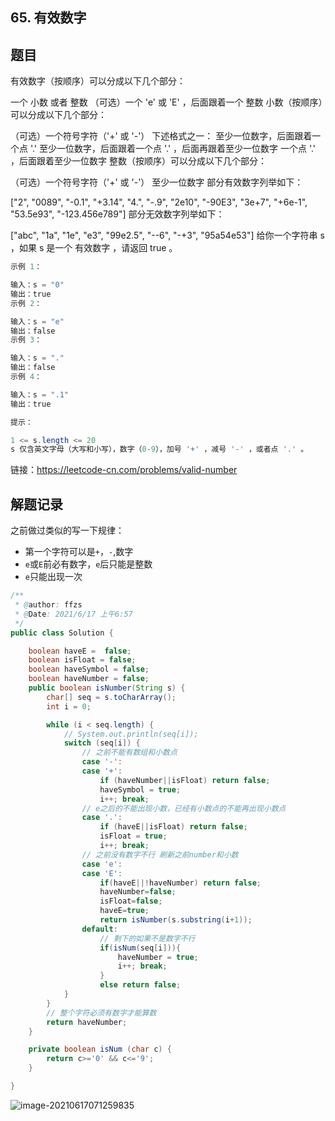 ## 65. 有效数字

## 题目

有效数字（按顺序）可以分成以下几个部分：

一个 小数 或者 整数
（可选）一个 'e' 或 'E' ，后面跟着一个 整数
小数（按顺序）可以分成以下几个部分：

（可选）一个符号字符（'+' 或 '-'）
下述格式之一：
至少一位数字，后面跟着一个点 '.'
至少一位数字，后面跟着一个点 '.' ，后面再跟着至少一位数字
一个点 '.' ，后面跟着至少一位数字
整数（按顺序）可以分成以下几个部分：

（可选）一个符号字符（'+' 或 '-'）
至少一位数字
部分有效数字列举如下：

["2", "0089", "-0.1", "+3.14", "4.", "-.9", "2e10", "-90E3", "3e+7", "+6e-1", "53.5e93", "-123.456e789"]
部分无效数字列举如下：

["abc", "1a", "1e", "e3", "99e2.5", "--6", "-+3", "95a54e53"]
给你一个字符串 s ，如果 s 是一个 有效数字 ，请返回 true 。

 

```java
示例 1：

输入：s = "0"
输出：true
示例 2：

输入：s = "e"
输出：false
示例 3：

输入：s = "."
输出：false
示例 4：

输入：s = ".1"
输出：true
```



```java
提示：

1 <= s.length <= 20
s 仅含英文字母（大写和小写），数字（0-9），加号 '+' ，减号 '-' ，或者点 '.' 。
```


链接：https://leetcode-cn.com/problems/valid-number

## 解题记录

之前做过类似的写一下规律：

+ 第一个字符可以是`+`，`-`,数字
+ `e`或`E`前必有数字，`e`后只能是整数
+ `e`只能出现一次

```java
/**
 * @author: ffzs
 * @Date: 2021/6/17 上午6:57
 */
public class Solution {

    boolean haveE =  false;
    boolean isFloat = false;
    boolean haveSymbol = false;
    boolean haveNumber = false;
    public boolean isNumber(String s) {
        char[] seq = s.toCharArray();
        int i = 0;

        while (i < seq.length) {
            // System.out.println(seq[i]);
            switch (seq[i]) {
                // 之前不能有数组和小数点
                case '-':
                case '+':
                    if (haveNumber||isFloat) return false;
                    haveSymbol = true;
                    i++; break;
                // e之后的不能出现小数，已经有小数点的不能再出现小数点
                case '.':
                    if (haveE||isFloat) return false;
                    isFloat = true;
                    i++; break;
                // 之前没有数字不行 刷新之前number和小数
                case 'e':
                case 'E':
                    if(haveE||!haveNumber) return false;
                    haveNumber=false;
                    isFloat=false;
                    haveE=true;
                    return isNumber(s.substring(i+1));
                default:
                    // 剩下的如果不是数字不行
                    if(isNum(seq[i])){
                        haveNumber = true;
                        i++; break;
                    }
                    else return false;
            }
        }
        // 整个字符必须有数字才能算数
        return haveNumber;
    }

    private boolean isNum (char c) {
        return c>='0' && c<='9';
    }

}
```

![image-20210617071259835](https://gitee.com/ffzs/picture_go/raw/master/img/image-20210617071259835.png)